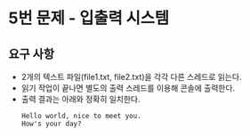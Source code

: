 # 5번 문제 - 입출력 시스템

## 요구 사항

- 2개의 텍스트 파일(file1.txt, file2.txt)을 각각 다른 스레드로 읽는다.
- 읽기 작업이 끝나면 별도의 출력 스레드를 이용해 콘솔에 출력한다.
- 출력 결과는 아래와 정확히 일치한다.
  ```text
  Hello world, nice to meet you. 
  How's your day?
  ```
